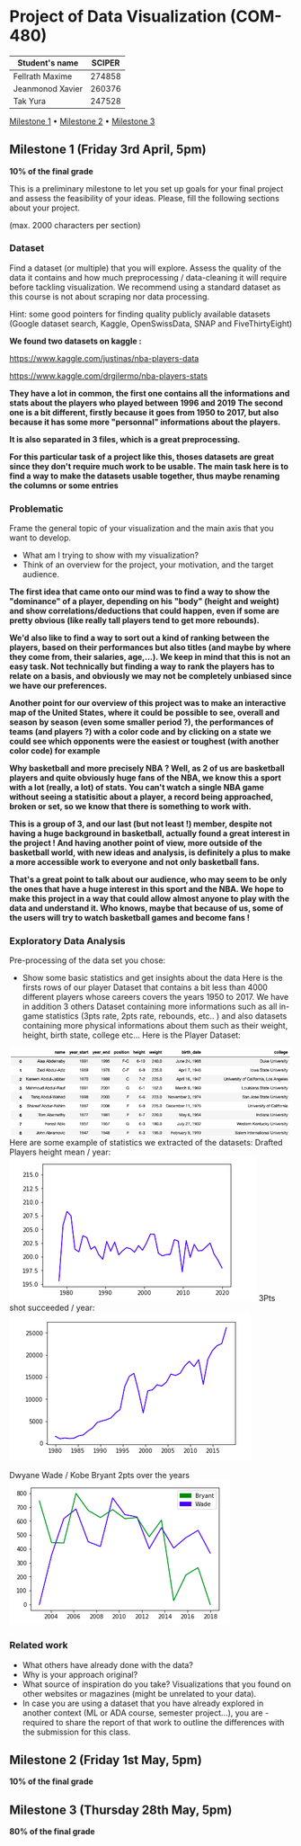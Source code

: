 # Project of Data Visualization (COM-480)

| Student's name | SCIPER |
| -------------- | ------ |
| Fellrath Maxime | 274858 |
| Jeanmonod Xavier | 260376 |
| Tak Yura | 247528 |

[Milestone 1](#milestone-1-friday-3rd-april-5pm) • [Milestone 2](#milestone-2-friday-1st-may-5pm) • [Milestone 3](#milestone-3-thursday-28th-may-5pm)

## Milestone 1 (Friday 3rd April, 5pm)

**10% of the final grade**

This is a preliminary milestone to let you set up goals for your final project and assess the feasibility of your ideas. Please, fill the following sections about your project.

(max. 2000 characters per section)

### Dataset ###

Find a dataset (or multiple) that you will explore. Assess the quality of the data it contains and how much preprocessing / data-cleaning it will require before tackling visualization. We recommend using a standard dataset as this course is not about scraping nor data processing.

Hint: some good pointers for finding quality publicly available datasets (Google dataset search, Kaggle, OpenSwissData, SNAP and FiveThirtyEight)

**We found two datasets on kaggle :**

https://www.kaggle.com/justinas/nba-players-data

https://www.kaggle.com/drgilermo/nba-players-stats

**They have a lot in common, the first one contains all the informations and stats about the players who played between 1996 and 2019
The second one is a bit different, firstly because it goes from 1950 to 2017, but also because it has some more "personnal" informations about the players.**

**It is also separated in 3 files, which is a great preprocessing.**

**For this particular task of a project like this, thoses datasets are great since they don't require much work to be usable. The main task here is to find a way to make the datasets usable together, thus maybe renaming the columns or some entries**

### Problematic ###

Frame the general topic of your visualization and the main axis that you want to develop.

- What am I trying to show with my visualization?
- Think of an overview for the project, your motivation, and the target audience.

**The first idea that came onto our mind was to find a way to show the "dominance" of a player, depending on his "body" (height and weight) and show correlations/deductions that could happen, even if some are pretty obvious (like really tall players tend to get more rebounds).**

**We'd also like to find a way to sort out a kind of ranking between the players, based on their performances but also titles (and maybe by where they come from, their salaries, age,...).
We keep in mind that this is not an easy task. Not technically but finding a way to rank the players has to relate on a basis, and obviously we may not be completely unbiased since we have our preferences.**

**Another point for our overview of this project was to make an interactive map of the United States, where it could be possible to see, overall and season by season (even some smaller period ?), the performances of teams (and players ?) with a color code and by clicking on a state we could see which opponents were the easiest or toughest (with another color code) for example**

**Why basketball and more precisely NBA ? Well, as 2 of us are basketball players and quite obviously huge fans of the NBA, we know this a sport with a lot (really, a lot) of stats. You can't watch a single NBA game without seeing a statisitic about a player, a record being approached, broken or set, so we know that there is something to work with.**

**This is a group of 3, and our last (but not least !) member, despite not having a huge background in basketball, actually found a great interest in the project ! And having another point of view, more outside of the basketball world, with new ideas and analysis, is definitely a plus to make a more accessible work to everyone and not only basketball fans.**

**That's a great point to talk about our audience, who may seem to be only the ones that have a huge interest in this sport and the NBA. We hope to make this project in a way that could allow almost anyone to play with the data and understand it. Who knows, maybe that because of us, some of the users will try to watch basketball games and become fans !**

### Exploratory Data Analysis ###

Pre-processing of the data set you chose:

- Show some basic statistics and get insights about the data
Here is the firsts rows of our player Dataset that contains a bit less than 4000 different players whose careers covers the years 1950 to 2017. We have in addition 3 others Dataset containing more informations such as all in-game statistics (3pts rate, 2pts rate, rebounds, etc.. ) and also datasets containing more physical informations about them such as their weight, height, birth state, college etc...
Here is the Player Dataset:

![Alt text](images/dataset.png?raw=true "Player's Dataset")
Here are some example of statistics we extracted of the datasets:
Drafted Players height mean / year:
![Alt text](images/meanHeightPerDraft.png?raw=true)
3Pts shot succeeded / year:
![Alt text](images/3PtsMadePerYear.png?raw=true)

Dwyane Wade / Kobe Bryant  2pts over the years
![Alt text](images/WadeVsBryant.png?raw=true)

### Related work ###

- What others have already done with the data?
- Why is your approach original?
- What source of inspiration do you take? Visualizations that you found on other websites or magazines (might be unrelated to your data).
- In case you are using a dataset that you have already explored in another context (ML or ADA course, semester project...), you are -  required to share the report of that work to outline the differences with the submission for this class.

## Milestone 2 (Friday 1st May, 5pm)

**10% of the final grade**




## Milestone 3 (Thursday 28th May, 5pm)

**80% of the final grade**

